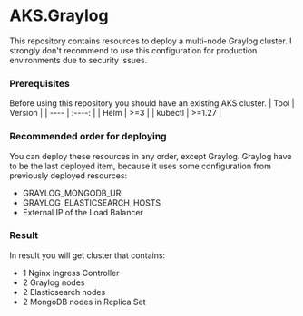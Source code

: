 # AKS.Graylog

This repository contains resources to deploy a multi-node Graylog cluster. I strongly don't recommend to use this configuration for production environments due to security issues. 

### Prerequisites
Before using this repository you should have an existing AKS cluster.
| Tool | Version |
| ---- | :----: |
| Helm | >=3 |
| kubectl | >=1.27 |

### Recommended order for deploying

You can deploy these resources in any order, except Graylog. Graylog have to be the last deployed item, because it uses some configuration from previously deployed resources:

* GRAYLOG_MONGODB_URI
* GRAYLOG_ELASTICSEARCH_HOSTS
* External IP of the Load Balancer

### Result

In result you will get cluster that contains:

* 1 Nginx Ingress Controller
* 2 Graylog nodes
* 2 Elasticsearch nodes
* 2 MongoDB nodes in Replica Set